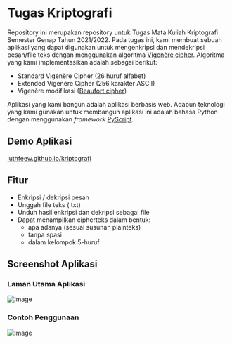 # Tugas Kriptografi

Repository ini merupakan repository untuk Tugas Mata Kuliah Kriptografi Semester Genap Tahun 2021/2022. Pada tugas ini, kami membuat sebuah aplikasi yang dapat digunakan untuk mengenkripsi dan mendekripsi pesan/file teks dengan menggunakan algoritma [Vigenère cipher](https://id.wikipedia.org/wiki/Sandi_Vigen%C3%A8re). Algoritma yang kami implementasikan adalah sebagai berikut:

- Standard Vigenère Cipher (26 huruf alfabet)
- Extended Vigenère Cipher (256 karakter ASCII)
- Vigenère modifikasi ([Beaufort cipher](https://en.wikipedia.org/wiki/Beaufort_cipher))

Aplikasi yang kami bangun adalah aplikasi berbasis web. Adapun teknologi yang kami gunakan untuk membangun aplikasi ini adalah bahasa Python dengan menggunakan *framework* [PyScript](https://pyscript.net/).

## Demo Aplikasi

[luthfeew.github.io/kriptografi](https://luthfeew.github.io/kriptografi/)

## Fitur

- Enkripsi / dekripsi pesan
- Unggah file teks (.txt)
- Unduh hasil enkripsi dan dekripsi sebagai file
- Dapat menampilkan cipherteks dalam bentuk:
  - apa adanya (sesuai susunan plainteks)
  - tanpa spasi
  - dalam kelompok 5-huruf

## Screenshot Aplikasi

### Laman Utama Aplikasi
![image](https://user-images.githubusercontent.com/46989920/175885288-e5a39ba5-652a-46db-9baf-4eb23fbe9d45.png)

### Contoh Penggunaan
![image](https://user-images.githubusercontent.com/46989920/177716252-154ccdbe-9384-46b6-8213-95bc60b2f591.png)

